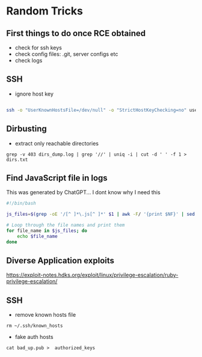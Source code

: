 # Random Tricks

## First things to do once RCE obtained

* check for ssh keys
* check config files: .git, server configs etc
* check logs


## SSH

* ignore host key

```bash

ssh -o "UserKnownHostsFile=/dev/null" -o "StrictHostKeyChecking=no" user@host
```

## Dirbusting

* extract only reachable directories

`grep -v 403 dirs_dump.log | grep '//' | uniq -i | cut -d ' ' -f 1 > dirs.txt`

## Find JavaScript file in logs

This was generated by ChatGPT... I dont know why I need this

```bash
#!/bin/bash

js_files=$(grep -oE '/[^ ]*\.js[^ ]*' $1 | awk -F/ '{print $NF}' | sed -E 's/(.*)\.js("?[^"]+")?.*/\1.js/'  | sort -u)

# Loop through the file names and print them
for file_name in $js_files; do
    echo $file_name
done

```

## Diverse Application exploits

https://exploit-notes.hdks.org/exploit/linux/privilege-escalation/ruby-privilege-escalation/

## SSH

* remove known hosts file

`rm ~/.ssh/known_hosts`

* fake auth hosts

`cat bad_up.pub >  authorized_keys`